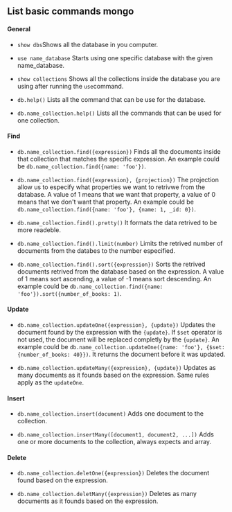 ## List basic commands mongo

#### General

- `show dbs`Shows all the database in you computer.

- `use name_database` Starts using one specific database with the given name_database.

- `show collections` Shows all the collections inside the database you are using after running the `use`command.

- `db.help()` Lists all the command that can be use for the database.

- `db.name_collection.help()` Lists all the commands that can be used for one collection.


#### Find

- `db.name_collection.find({expression})` Finds all the documents inside that collection that matches the specific expression. An example could be `db.name_collection.find({name: 'foo'})`.

- `db.name_collection.find({expression}, {projection})` The projection allow us to especify what properties we want to retrivwe from the database. A value of 1 means that we want that property, a value of 0 means that we don't want that property. An example could be `db.name_collection.find({name: 'foo'}, {name: 1, _id: 0})`.

- `db.name_collection.find().pretty()` It formats the data retrived to be more readeble.

- `db.name_collection.find().limit(number)` Limits the retrived number of documents from the databes to the number especified.

- `db.name_collection.find().sort({expression})` Sorts the retrived documents retrived from the database based on the expression. A value of 1 means sort ascending, a value of -1 means sort descending. An example could be `db.name_collection.find({name: 'foo'}).sort({number_of_books: 1)`.


#### Update

- `db.name_collection.updateOne({expression}, {update})` Updates the document found by the expression with the `{update}`. If `$set` operator is not used, the document will be replaced completly by the `{update}`. An example could be `db.name_collection.updateOne({name: 'foo'}, {$set: {number_of_books: 40}})`. It returns the document before it was updated.

- `db.name_collection.updateMany({expression}, {update})` Updates as many documents as it founds based on the expression. Same rules apply as the `updateOne`.


#### Insert

- `db.name_collection.insert(document)` Adds one document to the collection.

- `db.name_collection.insertMany([document1, document2, ...])` Adds one or more documents to the collection, always expects and array.


#### Delete

- `db.name_collection.deletOne({expression})` Deletes the document found based on the expression.

- `db.name_collection.deletMany({expression})` Deletes as many documents as it founds based on the expression.

